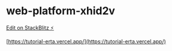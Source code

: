 # web-platform-xhid2v

[Edit on StackBlitz ⚡️](https://stackblitz.com/edit/web-platform-xhid2v)

[https://tutorial-erta.vercel.app/](https://tutorial-erta.vercel.app/)
